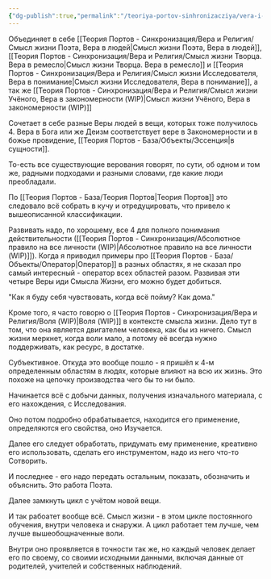 ```yaml
---
{"dg-publish":true,"permalink":"/teoriya-portov-sinhronizacziya/vera-i-religiya/smysl-zhizni/"}
---
```


Объединяет в себе [[Теория Портов - Синхронизация/Вера и Религия/Смысл жизни Поэта, Вера в людей\|Смысл жизни Поэта, Вера в людей]], [[Теория Портов - Синхронизация/Вера и Религия/Смысл жизни Творца. Вера в ремесло\|Смысл жизни Творца. Вера в ремесло]] и [[Теория Портов - Синхронизация/Вера и Религия/Смысл жизни Исследователя, Вера в понимание\|Смысл жизни Исследователя, Вера в понимание]], а так же [[Теория Портов - Синхронизация/Вера и Религия/Смысл жизни Учёного, Вера в закономерности (WIP)\|Смысл жизни Учёного, Вера в закономерности (WIP)]]

Сочетает в себе разные Веры людей в вещи, которых тоже получилось 4. Вера в Бога или же Деизм соответствует вере в Закономерности и в божье провидение, [[Теория Портов - База/Объекты/Эссенция\|в сущности]].

То-есть все существующие верования говорят, по сути, об одном и том же, радными подходами и разными словами, где какие люди преобладали.

По [[Теория Портов - База/Теория Портов\|Теория Портов]] это следовало всё собрать в кучу и отредуцировать, что привело к вышеописанной классификации.

Развивать надо, по хорошему, все 4 для полного понимания действительности ([[Теория Портов - Синхронизация/Абсолютное правило на все личности (WIP)\|Абсолютное правило на все личности (WIP)]]).
Когда я приводил примеры про [[Теория Портов - База/Объекты/Оператор\|Оператор]] в разных областях, я не сказал про самый интересный - оператор всех областей разом.
Развивая эти четыре Веры иди Смысла Жизни, его можно будет добиться.

"Как я буду себя чувствовать, когда всё пойму?
Как дома."

Кроме того, я часто говорю о [[Теория Портов - Синхронизация/Вера и Религия/Воля (WIP)\|Воля (WIP)]] в контексте смысла жизни.
Дело тут в том, что она является двигателем человека, как бы из ничего. 
Смысл жизни меркнет, когда воли мало, а потому её всегда нужно поддерживать, как ресурс, в достатке.

Субъективное.
Откуда это вообще пошло - я пришёл к 4-м определенным областям в людях, которые влияют на всю их жизнь. Это похоже на цепочку производства чего бы то ни было.

Начинается всё с добычи данных, получения изначального материала, с его нахождения, с Исследования.

Оно потом подробно обрабатывается, находится его применение, определяются его свойства, оно Изучается.

Далее его следует обработать, придумать ему применение, креативно его использовать, сделать его инструментом, надо из него что-то Сотворить.

И последнее - его надо передать остальным, показать, обозначить и объяснить. Это работа Поэта.

Далее замкнуть цикл с учётом новой вещи.

И так рабоатет вообще всё. Смысл жизни - в этом цикле постоянного обучения, внутри человека и снаружи. А цикл работает тем лучше, чем лучше вышеобощначенные воли.

Внутри оно проявляется в точности так же, но каждый человек делает его по своему, со своими исходными данными, включая данные от родителей, учителей и собственных наблюдений.